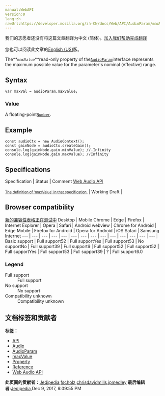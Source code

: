 ```yaml
---
manual:WebAPI
version:0
lang:zh
rawUrl:https://developer.mozilla.org/zh-CN/docs/Web/API/AudioParam/maxValue
---
```




<bdi>我们的志愿者还没有将这篇文章翻译为<bdi>中文 (简体)</bdi>。[加入我们帮助完成翻译](%23045 "")<br></br>您也可以阅读此文章的[English (US)](%14172 "")版。</bdi>






The**`maxValue`**read-only property of the[`AudioParam`](%3874 "There are two kinds of AudioParam, a-rate and k-rate parameters:")interface represents the maximum possible value for the parameter&#39;s nominal (effective) range.


## Syntax<a name="Syntax"></a>

```
var maxVal = audioParam.maxValue;
```

### Value<a name="Value"></a>


A floating-point[`Number`](%14073 "The Number JavaScript object is a wrapper object allowing you to work with numerical values. A Number object is created using the Number() constructor.").


## Example<a name="Example"></a>

```
const audioCtx = new AudioContext();
const gainNode = audioCtx.createGain();
console.log(gainNode.gain.minValue); //-Infinity
console.log(gainNode.gain.maxValue); //Infinity 

```

## Specifications<a name="Specifications"></a>
Specification | Status | Comment 
[Web Audio API<br></br><small>The definition of &#39;maxValue&#39; in that specification.</small>](%23046 "") | Working Draft |  


## Browser compatibility<a name="Browser_compatibility"></a>
[新的兼容性表格正在测试中<i></i>](%3360 "")
<abbr>Desktop<i></i></abbr> | <abbr>Mobile<i></i></abbr> 
<abbr>Chrome<i></i></abbr> | <abbr>Edge<i></i></abbr> | <abbr>Firefox<i></i></abbr> | <abbr>Internet Explorer<i></i></abbr> | <abbr>Opera<i></i></abbr> | <abbr>Safari<i></i></abbr> | <abbr>Android webview<i></i></abbr> | <abbr>Chrome for Android<i></i></abbr> | <abbr>Edge Mobile<i></i></abbr> | <abbr>Firefox for Android<i></i></abbr> | <abbr>Opera for Android<i></i></abbr> | <abbr>iOS Safari<i></i></abbr> | <abbr>Samsung Internet<i></i></abbr> 
 ---  |  ---  |  ---  |  ---  |  ---  |  ---  |  ---  |  ---  |  ---  |  ---  |  ---  |  ---  |  ---  |  ---  | 
Basic support | <abbr>Full support</abbr>52 | <abbr>Full support</abbr>Yes | <abbr>Full support</abbr>53 | <abbr>No support</abbr>No | <abbr>Full support</abbr>39 | <abbr>Full support</abbr>6 | <abbr>Full support</abbr>52 | <abbr>Full support</abbr>52 | <abbr>Full support</abbr>Yes | <abbr>Full support</abbr>53 | <abbr>Full support</abbr>39 | <abbr>?</abbr> | <abbr>Full support</abbr>6.0 


### Legend<a name="Legend"></a>
<dl><dt id=''><abbr>Full support</abbr></dt><dd>Full support</dd><dt id=''><abbr>No support</abbr></dt><dd>No support</dd><dt id=''><abbr>Compatibility unknown</abbr></dt><dd>Compatibility unknown</dd></dl>



## 文档标签和贡献者
**标签：**
* [API](%50 "")
* [Audio](%3822 "")
* [AudioParam](%23043 "")
* [maxValue](%23047 "")
* [Property](%14490 "")
* [Reference](%3381 "")
* [Web Audio API](%3830 "")

**此页面的贡献者：**[Jedipedia](%4038 ""),[fscholz](%60 ""),[chrisdavidmills](%3495 ""),[jpmedley](%3413 "")
**最后编辑者:**[Jedipedia](%4038 ""),<time>Dec 9, 2017, 6:09:55 PM</time>


